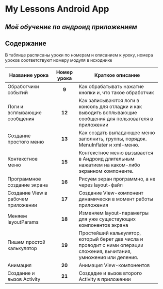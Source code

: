 # My Lessons Android App
## _Моё обучение по андроид приложениям_

## Содержание

В таблице расписаны уроки по номерам и описанием к уроку, номера уроков соответствуют номеру модуля в исходнике

| Название урока | Номер урока | Краткое описание |
| -------------- | :---------: | ---------------- |
| Обработчики событий | **9** | Как обрабатывать нажатие кнопки и, что такое обработчик |
| Логи и всплывающие сообщения | **12** | Как записываются логи в консоль для отладки и как выводить всплывающие сообщения для пользователя в приложении |
| Создание простого меню | **13** | Как создать выпадающее меню заполнить, группы, порядок. MenuInflater и xml-меню. |
| Контекстное меню | **15** | Контекстное меню вызывается в Андроид длительным нажатием на каком-либо экранном компоненте. |
| Программное создание экрана | **16** | Рисуем экран программно, а не через layout-файл |
| Создание View в рабочем приложении | **17** | Создание View-компонент динамически в момент работы приложения |
| Меняем layoutParams | **18** | Изменяем layout-параметры для уже существующих компонентов экрана |
| Пишем простой калькулятор | **19** | Простейший калькулятор, который берет два числа и проводит с ними операции сложения, вычитания, умножения или деления. |
| Анимация | **20** | Анимация View-компонентов |
| Создание и вызов Activity | **21** | Создадие и вызов второго Activity в приложении |